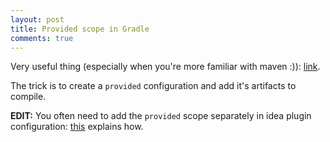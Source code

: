```yaml
---
layout: post
title: Provided scope in Gradle
comments: true
---
```


Very useful thing (especially when you're more familiar with maven :)): [link](http://forums.gradle.org/gradle/topics/how_do_i_best_define_dependencies_as_provided).

The trick is to create a `provided` configuration and add it's artifacts to compile. 

**EDIT:** You often need to add the `provided` scope separately in idea plugin configuration: [this](http://www.gradle.org/docs/current/dsl/org.gradle.plugins.ide.idea.model.IdeaModule.html) explains how.
